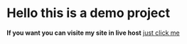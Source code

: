 # Hello this is a demo project

**If you want you can visite my site in live host**
[just click me](https://devlopersabbir.github.io/demo-repo/)